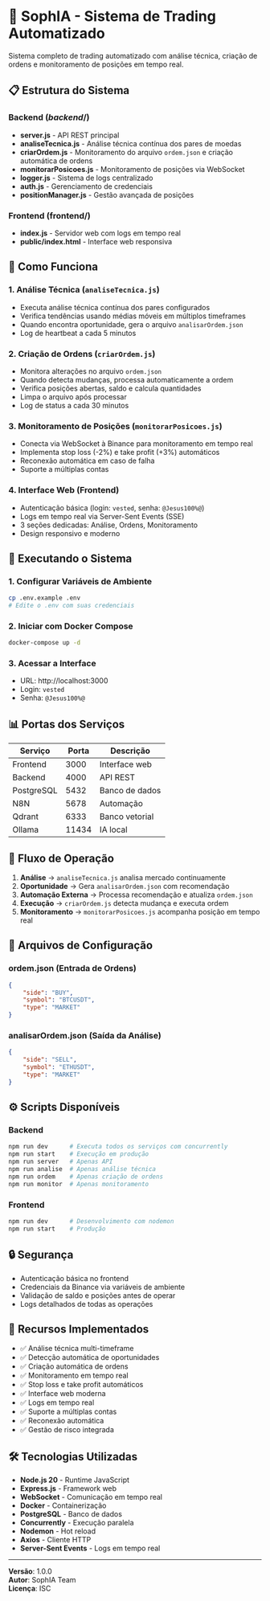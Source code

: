 # 🚀 SophIA - Sistema de Trading Automatizado

Sistema completo de trading automatizado com análise técnica, criação de ordens e monitoramento de posições em tempo real.

## 📋 Estrutura do Sistema

### **Backend (_backend_/)**
- **server.js** - API REST principal
- **analiseTecnica.js** - Análise técnica contínua dos pares de moedas
- **criarOrdem.js** - Monitoramento do arquivo `ordem.json` e criação automática de ordens
- **monitorarPosicoes.js** - Monitoramento de posições via WebSocket
- **logger.js** - Sistema de logs centralizado
- **auth.js** - Gerenciamento de credenciais
- **positionManager.js** - Gestão avançada de posições

### **Frontend (__frontend__/)**
- **index.js** - Servidor web com logs em tempo real
- **public/index.html** - Interface web responsiva

## 🔧 Como Funciona

### **1. Análise Técnica** (`analiseTecnica.js`)
- Executa análise técnica contínua dos pares configurados
- Verifica tendências usando médias móveis em múltiplos timeframes
- Quando encontra oportunidade, gera o arquivo `analisarOrdem.json`
- Log de heartbeat a cada 5 minutos

### **2. Criação de Ordens** (`criarOrdem.js`)
- Monitora alterações no arquivo `ordem.json`
- Quando detecta mudanças, processa automaticamente a ordem
- Verifica posições abertas, saldo e calcula quantidades
- Limpa o arquivo após processar
- Log de status a cada 30 minutos

### **3. Monitoramento de Posições** (`monitorarPosicoes.js`)
- Conecta via WebSocket à Binance para monitoramento em tempo real
- Implementa stop loss (-2%) e take profit (+3%) automáticos
- Reconexão automática em caso de falha
- Suporte a múltiplas contas

### **4. Interface Web** (Frontend)
- Autenticação básica (login: `vested`, senha: `@Jesus100%@`)
- Logs em tempo real via Server-Sent Events (SSE)
- 3 seções dedicadas: Análise, Ordens, Monitoramento
- Design responsivo e moderno

## 🚀 Executando o Sistema

### **1. Configurar Variáveis de Ambiente**
```bash
cp .env.example .env
# Edite o .env com suas credenciais
```

### **2. Iniciar com Docker Compose**
```bash
docker-compose up -d
```

### **3. Acessar a Interface**
- URL: http://localhost:3000
- Login: `vested`
- Senha: `@Jesus100%@`

## 📊 Portas dos Serviços

| Serviço | Porta | Descrição |
|---------|--------|-----------|
| Frontend | 3000 | Interface web |
| Backend | 4000 | API REST |
| PostgreSQL | 5432 | Banco de dados |
| N8N | 5678 | Automação |
| Qdrant | 6333 | Banco vetorial |
| Ollama | 11434 | IA local |

## 🔄 Fluxo de Operação

1. **Análise** → `analiseTecnica.js` analisa mercado continuamente
2. **Oportunidade** → Gera `analisarOrdem.json` com recomendação
3. **Automação Externa** → Processa recomendação e atualiza `ordem.json`
4. **Execução** → `criarOrdem.js` detecta mudança e executa ordem
5. **Monitoramento** → `monitorarPosicoes.js` acompanha posição em tempo real

## 📝 Arquivos de Configuração

### **ordem.json** (Entrada de Ordens)
```json
{
    "side": "BUY",
    "symbol": "BTCUSDT",
    "type": "MARKET"
}
```

### **analisarOrdem.json** (Saída da Análise)
```json
{
    "side": "SELL",
    "symbol": "ETHUSDT",
    "type": "MARKET"
}
```

## ⚙️ Scripts Disponíveis

### **Backend**
```bash
npm run dev      # Executa todos os serviços com concurrently
npm run start    # Execução em produção
npm run server   # Apenas API
npm run analise  # Apenas análise técnica
npm run ordem    # Apenas criação de ordens
npm run monitor  # Apenas monitoramento
```

### **Frontend**
```bash
npm run dev      # Desenvolvimento com nodemon
npm run start    # Produção
```

## 🔒 Segurança

- Autenticação básica no frontend
- Credenciais da Binance via variáveis de ambiente
- Validação de saldo e posições antes de operar
- Logs detalhados de todas as operações

## 🎯 Recursos Implementados

- ✅ Análise técnica multi-timeframe
- ✅ Detecção automática de oportunidades
- ✅ Criação automática de ordens
- ✅ Monitoramento em tempo real
- ✅ Stop loss e take profit automáticos
- ✅ Interface web moderna
- ✅ Logs em tempo real
- ✅ Suporte a múltiplas contas
- ✅ Reconexão automática
- ✅ Gestão de risco integrada

## 🛠️ Tecnologias Utilizadas

- **Node.js 20** - Runtime JavaScript
- **Express.js** - Framework web
- **WebSocket** - Comunicação em tempo real
- **Docker** - Containerização
- **PostgreSQL** - Banco de dados
- **Concurrently** - Execução paralela
- **Nodemon** - Hot reload
- **Axios** - Cliente HTTP
- **Server-Sent Events** - Logs em tempo real

---

**Versão**: 1.0.0  
**Autor**: SophIA Team  
**Licença**: ISC
